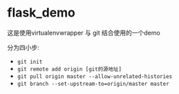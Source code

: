 # flask_demo
这是使用virtualenvwrapper 与 git 结合使用的一个demo

分为四小步:
 - `git init`
 - `git remote add origin [git的源地址]`
 - `git pull origin master --allow-unrelated-histories`
 - `git branch --set-upstream-to=origin/master master`